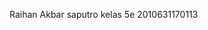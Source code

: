 Raihan Akbar saputro
kelas 5e
2010631170113
<!---
RaihanAkbarSaputro/RaihanAkbarSaputro is a ✨ special ✨ repository because its `README.md` (this file) appears on your GitHub profile.
You can click the Preview link to take a look at your changes.
--->
